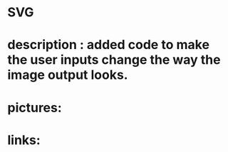 # SVG
# description : added code to make the user inputs change the way the image output looks.

# pictures: 


# links: